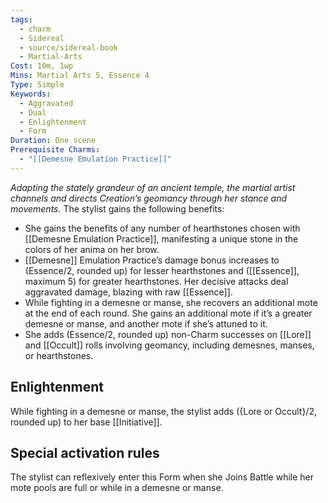 ```yaml
---
tags:
  - charm
  - Sidereal
  - source/sidereal-book
  - Martial-Arts
Cost: 10m, 1wp
Mins: Martial Arts 5, Essence 4
Type: Simple
Keywords:
  - Aggravated
  - Dual
  - Enlightenment
  - Form
Duration: One scene
Prerequisite Charms:
  - "[[Demesne Emulation Practice]]"
---
```

*Adapting the stately grandeur of an ancient temple, the martial artist channels and directs Creation’s geomancy through her stance and movements.*
The stylist gains the following benefits: 
- She gains the benefits of any number of hearthstones chosen with [[Demesne Emulation Practice]], manifesting a unique stone in the colors of her anima on her brow. 
- [[Demesne]] Emulation Practice’s damage bonus increases to (Essence/2, rounded up) for lesser hearthstones and ([[Essence]], maximum 5) for greater hearthstones. Her decisive attacks deal aggravated damage, blazing with raw [[Essence]]. 
- While fighting in a demesne or manse, she recovers an additional mote at the end of each round. She gains an additional mote if it’s a greater demesne or manse, and another mote if she’s attuned to it. 
- She adds (Essence/2, rounded up) non-Charm successes on [[Lore]] and [[Occult]] rolls involving geomancy, including demesnes, manses, or hearthstones.
## Enlightenment
While fighting in a demesne or manse, the stylist adds ({Lore or Occult}/2, rounded up) to her base [[Initiative]]. 
## Special activation rules
The stylist can reflexively enter this Form when she Joins Battle while her mote pools are full or while in a demesne or manse.